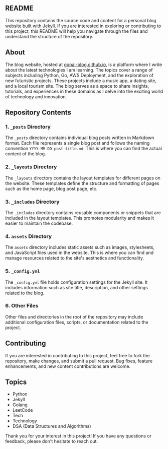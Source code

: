 ## README

This repository contains the source code and content for a personal blog website built with Jekyll. If you are interested in exploring or contributing to this project, this README will help you navigate through the files and understand the structure of the repository.

## About

The blog website, hosted at [gopal-blog.github.io](https://gopal-blog.github.io), is a platform where I write about the latest technologies I am learning. The topics cover a range of subjects including Python, Go, AWS Deployment, and the exploration of new futuristic projects. These projects include a music app, a dating site, and a local tourism site. The blog serves as a space to share insights, tutorials, and experiences in these domains as I delve into the exciting world of technology and innovation.


## Repository Contents

### 1. `_posts` Directory

The `_posts` directory contains individual blog posts written in Markdown format. Each file represents a single blog post and follows the naming convention `YYYY-MM-DD-post-title.md`. This is where you can find the actual content of the blog.

### 2. `_layouts` Directory

The `_layouts` directory contains the layout templates for different pages on the website. These templates define the structure and formatting of pages such as the home page, blog post page, etc.

### 3. `_includes` Directory

The `_includes` directory contains reusable components or snippets that are included in the layout templates. This promotes modularity and makes it easier to maintain the codebase.

### 4. `assets` Directory

The `assets` directory includes static assets such as images, stylesheets, and JavaScript files used in the website. This is where you can find and manage resources related to the site's aesthetics and functionality.

### 5. `_config.yml`

The `_config.yml` file holds configuration settings for the Jekyll site. It includes information such as site title, description, and other settings related to the blog.

### 6. Other Files

Other files and directories in the root of the repository may include additional configuration files, scripts, or documentation related to the project.

## Contributing

If you are interested in contributing to this project, feel free to fork the repository, make changes, and submit a pull request. Bug fixes, feature enhancements, and new content contributions are welcome.

## Topics

- Python
- Jekyll
- Golang
- LeetCode
- Tech
- Technology
- DSA (Data Structures and Algorithms)

Thank you for your interest in this project! If you have any questions or feedback, please don't hesitate to reach out.
